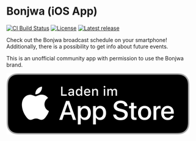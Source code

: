 # Bonjwa (iOS App)

[![CI Build Status](https://img.shields.io/github/workflow/status/markhaehnel/Bonjwa.iOS/CI?style=for-the-badge)](https://github.com/markhaehnel/Bonjwa.iOS/actions?query=workflow%3ACI)
[![License](https://img.shields.io/github/license/markhaehnel/Bonjwa.iOS?style=for-the-badge)](https://github.com/markhaehnel/Bonjwa.iOS/blob/master/LICENSE)
[![Latest release](https://img.shields.io/github/v/tag/markhaehnel/Bonjwa.iOS?label=RELEASE&sort=semver&style=for-the-badge)](https://github.com/markhaehnel/Bonjwa.iOS/releases)

Check out the Bonjwa broadcast schedule on your smartphone!<br />
Additionally, there is a possibility to get info about future events.

This is an unofficial community app with permission to use the Bonjwa brand.

[![App Store](./.github/assets/apple-appstore.svg)](https://apps.apple.com/de/app/bonjwa/id1551841855)
